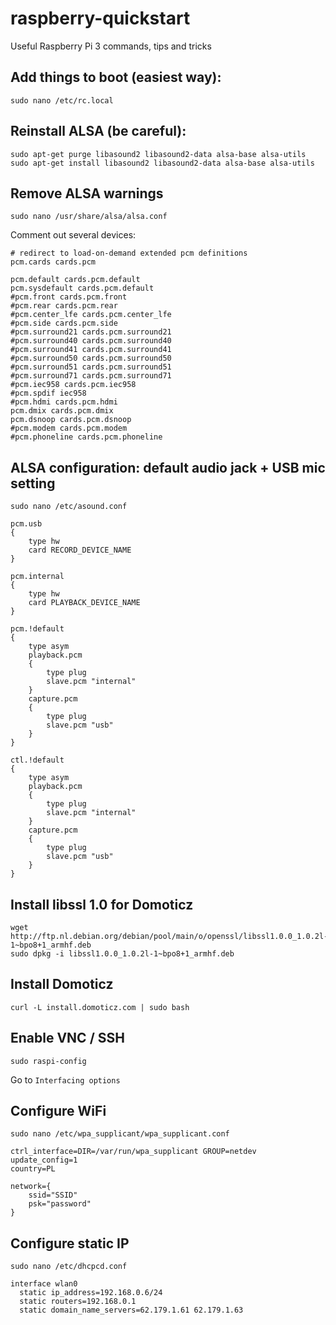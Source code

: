 # raspberry-quickstart
Useful Raspberry Pi 3 commands, tips and tricks

## Add things to boot (easiest way):
```shell
sudo nano /etc/rc.local
```

## Reinstall ALSA (be careful):
```shell
sudo apt-get purge libasound2 libasound2-data alsa-base alsa-utils
sudo apt-get install libasound2 libasound2-data alsa-base alsa-utils
```

## Remove ALSA warnings
```shell
sudo nano /usr/share/alsa/alsa.conf
```

Comment out several devices:
```
# redirect to load-on-demand extended pcm definitions
pcm.cards cards.pcm

pcm.default cards.pcm.default
pcm.sysdefault cards.pcm.default
#pcm.front cards.pcm.front
#pcm.rear cards.pcm.rear
#pcm.center_lfe cards.pcm.center_lfe
#pcm.side cards.pcm.side
#pcm.surround21 cards.pcm.surround21
#pcm.surround40 cards.pcm.surround40
#pcm.surround41 cards.pcm.surround41
#pcm.surround50 cards.pcm.surround50
#pcm.surround51 cards.pcm.surround51
#pcm.surround71 cards.pcm.surround71
#pcm.iec958 cards.pcm.iec958
#pcm.spdif iec958
#pcm.hdmi cards.pcm.hdmi
pcm.dmix cards.pcm.dmix
pcm.dsnoop cards.pcm.dsnoop
#pcm.modem cards.pcm.modem
#pcm.phoneline cards.pcm.phoneline
```


## ALSA configuration: default audio jack + USB mic setting
```shell
sudo nano /etc/asound.conf
```
```
pcm.usb
{
    type hw
    card RECORD_DEVICE_NAME
}

pcm.internal
{
    type hw
    card PLAYBACK_DEVICE_NAME
}

pcm.!default
{
    type asym
    playback.pcm
    {
        type plug
        slave.pcm "internal"
    }
    capture.pcm
    {
        type plug
        slave.pcm "usb"
    }
}

ctl.!default
{
    type asym
    playback.pcm
    {
        type plug
        slave.pcm "internal"
    }
    capture.pcm
    {
        type plug
        slave.pcm "usb"
    }
}
```


## Install libssl 1.0 for Domoticz
```shell
wget http://ftp.nl.debian.org/debian/pool/main/o/openssl/libssl1.0.0_1.0.2l-1~bpo8+1_armhf.deb
sudo dpkg -i libssl1.0.0_1.0.2l-1~bpo8+1_armhf.deb
```

## Install Domoticz
```shell
curl -L install.domoticz.com | sudo bash
```

## Enable VNC / SSH
```shell
sudo raspi-config
```
Go to `Interfacing options`

## Configure WiFi
```shell
sudo nano /etc/wpa_supplicant/wpa_supplicant.conf
```
```
ctrl_interface=DIR=/var/run/wpa_supplicant GROUP=netdev
update_config=1
country=PL

network={
	ssid="SSID"
	psk="password"
}
```

## Configure static IP
```shell
sudo nano /etc/dhcpcd.conf
```
```
interface wlan0
  static ip_address=192.168.0.6/24
  static routers=192.168.0.1
  static domain_name_servers=62.179.1.61 62.179.1.63
```
